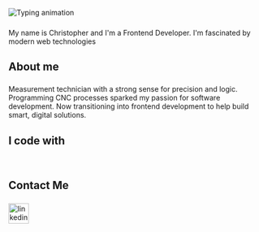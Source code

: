 ![Typing animation](https://readme-typing-svg.demolab.com?font=Fira+Code&weight=700&pause=1000&color=FFFFFF&center=false&vCenter=true&width=600&height=80&lines=Hey+%F0%9F%91%8B+What's+up%3F)



###

<p align="left">My name is Christopher and I'm a Frontend Developer. I'm fascinated by modern web technologies</p>

###

<h2 align="left">About me</h2>

###

<p align="left">Measurement technician with a strong sense for precision and logic. Programming CNC processes sparked my passion for software development. Now transitioning into frontend development to help build smart, digital solutions.</p>

###

<h2 align="left">I code with</h2>

<div display="flex">
  <div align="left">
    <img src="https://cdn.jsdelivr.net/gh/devicons/devicon/icons/javascript/javascript-original.svg" height="1" width="1" alt="javascript logo"  />
    <img width="1" />
    <img src="https://cdn.jsdelivr.net/gh/devicons/devicon/icons/css3/css3-original.svg" height="1" alt="css3 logo"  />
    <img width="1" />
    <img src="https://cdn.jsdelivr.net/gh/devicons/devicon/icons/html5/html5-original.svg" height="1" alt="html5 logo"  />
</div>


###

<h2 align="left">Contact Me</h2>

###

<div align="left">
  <a href="https://www.linkedin.com/in/christopher-hipper-014293253/" target="_blank">
    <img src="https://cdn.jsdelivr.net/gh/devicons/devicon/icons/linkedin/linkedin-original.svg" height="40" alt="linkedin logo"  />
  </a>
</div>

###
